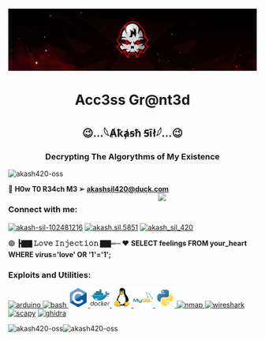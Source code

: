 ![logo](https://github.com/Akash420-oss/Akash420-oss/blob/main/skull_banner.png)
<h1 align="center" color="green">Acc3ss Gr@nt3d</h1>
<h2 align="center" color="red">😉...𓆩Ⱥҟⱥꞩħ Ꞩīł𓆪...😉</h2>
<h3 align="center">Decrypting The Algorythms of My Existence</h3>

<p align="left"> <img src="https://komarev.com/ghpvc/?username=akash420-oss&label=Profile%20views&color=0e75b6&style=flat" alt="akash420-oss" /> </p>

🔴 <b color="green">H0w T0 R34ch M3 ➢</b> **akashsil420@duck.com**
<img align="right" width="200" src="https://media.tenor.com/thF-4X-idtEAAAAj/hack-hacker.gif">
<h3 align="left">Connect with me:</h3>
<p align="left">
<a href="https://linkedin.com/in/akash-sil-102481216" target="blank"><img align="center" src="https://raw.githubusercontent.com/rahuldkjain/github-profile-readme-generator/master/src/images/icons/Social/linked-in-alt.svg" alt="akash-sil-102481216" height="30" width="40" /></a>
<a href="https://fb.com/akash.sil.5851" target="blank"><img align="center" src="https://raw.githubusercontent.com/rahuldkjain/github-profile-readme-generator/master/src/images/icons/Social/facebook.svg" alt="akash.sil.5851" height="30" width="40" /></a>
<a href="https://instagram.com/akash_sil_420" target="blank"><img align="center" src="https://raw.githubusercontent.com/rahuldkjain/github-profile-readme-generator/master/src/images/icons/Social/instagram.svg" alt="akash_sil_420" height="30" width="40" /></a>
</p>
🟢 <b>┣▇▇ <b color="red">𝙻𝚘𝚟𝚎 𝙸𝚗𝚓𝚎𝚌𝚝𝚒𝚘𝚗</b> ▇▇═─ ❤️</b> <b>SELECT feelings FROM your_heart WHERE virus='love' OR '1'='1';</b>
<h3 align="left">Exploits and Utilities:</h3>
<p align="left"> <a href="https://www.arduino.cc/" target="_blank" rel="noreferrer"> <img src="https://cdn.worldvectorlogo.com/logos/arduino-1.svg" alt="arduino" width="40" height="40"/> </a> <a href="https://www.gnu.org/software/bash/" target="_blank" rel="noreferrer"> <img src="https://www.vectorlogo.zone/logos/gnu_bash/gnu_bash-icon.svg" alt="bash" width="40" height="40"/> </a> <a href="https://www.cprogramming.com/" target="_blank" rel="noreferrer"> <img src="https://raw.githubusercontent.com/devicons/devicon/master/icons/c/c-original.svg" alt="c" width="40" height="40"/> </a> <a href="https://www.docker.com/" target="_blank" rel="noreferrer"> <img src="https://raw.githubusercontent.com/devicons/devicon/master/icons/docker/docker-original-wordmark.svg" alt="docker" width="40" height="40"/> </a> <a href="https://www.linux.org/" target="_blank" rel="noreferrer"> <img src="https://raw.githubusercontent.com/devicons/devicon/master/icons/linux/linux-original.svg" alt="linux" width="40" height="40"/> </a> <a href="https://www.mysql.com/" target="_blank" rel="noreferrer"> <img src="https://raw.githubusercontent.com/devicons/devicon/master/icons/mysql/mysql-original-wordmark.svg" alt="mysql" width="40" height="40"/> </a> <a href="https://www.python.org" target="_blank" rel="noreferrer"> <img src="https://raw.githubusercontent.com/devicons/devicon/master/icons/python/python-original.svg" alt="python" width="40" height="40"/> </a> <a href="https://nmap.org" target="_blank" rel="noreferrer"> <img
src="https://nmap.org/images/nmap-logo-256x256.png" alt="nmap" width="40" height="40"/> </a> <a href="https://www.wireshark.org" target="_blank" rel="noreferrer"> <img
src="https://cdn.icon-icons.com/icons2/1508/PNG/512/wireshark_104082.png" alt="wireshark" width="40" height="40"/> </a> <a href="https://scapy.net" target="_blank" rel="noreferrer"> <img
src="https://scapy.readthedocs.io/en/latest/_images/scapy_logo.png" alt="scapy" width="40" height="40"/></a> <a href="https://ghidra-sre.org" target="_blank" rel="noreferrer"> <img
src="https://upload.wikimedia.org/wikipedia/commons/thumb/f/f6/Ghidra_logo.svg/1200px-Ghidra_logo.svg.png" alt="ghidra" width="40" height="40"/></a>
<p><img align="left" src="https://github-readme-stats.vercel.app/api/top-langs?username=akash420-oss&show_icons=true&locale=en&layout=compact" alt="akash420-oss" /></p>

<p><img align="left" src="https://github-readme-streak-stats.herokuapp.com/?user=akash420-oss&" alt="akash420-oss" /></p>

